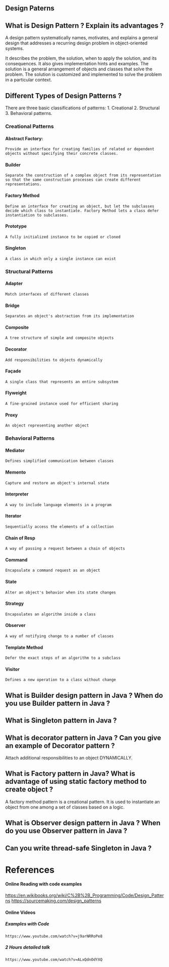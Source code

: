## Design Paterns

## What is Design Pattern ? Explain its advantages ?

A design pattern systematically names, motivates, and explains a general design that addresses a recurring design problem in object-oriented systems. 

It describes the problem, the solution, when to apply the solution, and its consequences. It also gives implementation hints and examples. The solution is a general arrangement of objects and classes that solve the problem. The solution is customized and implemented to solve the problem in a particular context. 

## Different Types of Design Patterns ?

There are three basic classifications of patterns: 
	1. Creational 
	2. Structural
	3. Behavioral patterns.

### Creational Patterns

#### Abstract Factory: 
	Provide an interface for creating families of related or dependent objects without specifying their concrete classes.

#### Builder
	Separate the construction of a complex object from its representation so that the same construction processes can create different representations.

#### Factory Method
	Define an interface for creating an object, but let the subclasses decide which class to instantiate. Factory Method lets a class defer instantiation to subclasses.
	
#### Prototype
	A fully initialized instance to be copied or cloned 

#### Singleton
	A class in which only a single instance can exist 

### Structural Patterns

#### Adapter
	Match interfaces of different classes

#### Bridge
	Separates an object's abstraction from its implementation

#### Composite
	A tree structure of simple and composite objects

#### Decorator
	Add responsibilities to objects dynamically

#### Façade
	A single class that represents an entire subsystem

#### Flyweight
	A fine-grained instance used for efficient sharing

#### Proxy
	An object representing another object

### Behavioral Patterns

#### Mediator
	Defines simplified communication between classes

#### Memento
	Capture and restore an object's internal state 

#### Interpreter
	A way to include language elements in a program

#### Iterator
	Sequentially access the elements of a collection

#### Chain of Resp
	A way of passing a request between a chain of objects

#### Command
	Encapsulate a command request as an object

#### State
	Alter an object's behavior when its state changes

#### Strategy
	Encapsulates an algorithm inside a class

#### Observer
	A way of notifying change to a number of classes

#### Template Method
	Defer the exact steps of an algorithm to a subclass

#### Visitor
	Defines a new operation to a class without change

##  What is Builder design pattern in Java ? When do you use Builder pattern in Java ?

##  What is Singleton pattern in Java ?

##  What is decorator pattern in Java ? Can you give an example of Decorator pattern ?

Attach additional responsibilities to an object DYNAMICALLY.

##  What is Factory pattern in Java? What is advantage of using static factory method to create object ?

A factory method pattern is a creational pattern. It is used to instantiate an object from one among a set of classes based on a logic.

##  What is Observer design pattern in Java ? When do you use Observer pattern in Java ?

##  Can you write thread-safe Singleton in Java ?


# References

#### Online Reading with code examples

  https://en.wikibooks.org/wiki/C%2B%2B_Programming/Code/Design_Patterns
  https://sourcemaking.com/design_patterns

#### Online Videos

##### Examples with Code

	https://www.youtube.com/watch?v=j9arNRRoPe8

##### 2 Hours detailed talk
	
	https://www.youtube.com/watch?v=ALxQdnOdYXQ
